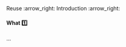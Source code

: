<link rel="stylesheet" href="{{baseUrl}}/css/textbook.css">

<div class="website-content">

<div id="path">Reuse :arrow_right: Introduction :arrow_right:</div>

<div id="title">

#### What :one:

</div>

<div id="body">

...

</div>

</div>
